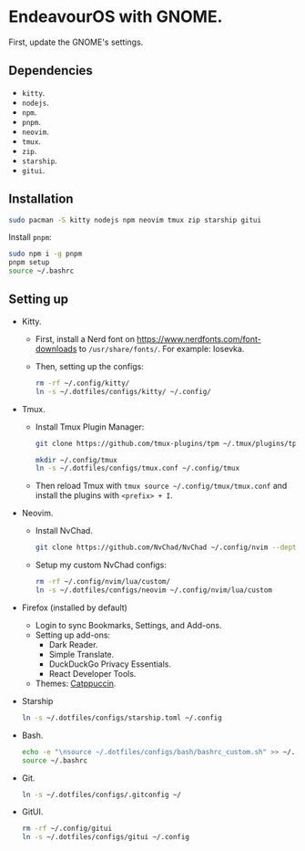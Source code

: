 # EndeavourOS with GNOME.

First, update the GNOME's settings.

## Dependencies

- `kitty`.
- `nodejs`.
- `npm`.
- `pnpm`.
- `neovim`.
- `tmux`.
- `zip`.
- `starship`.
- `gitui`.

## Installation

```bash
sudo pacman -S kitty nodejs npm neovim tmux zip starship gitui
```

Install `pnpm`:

```bash
sudo npm i -g pnpm
pnpm setup
source ~/.bashrc
```

## Setting up

- Kitty.

  - First, install a Nerd font on <https://www.nerdfonts.com/font-downloads> to `/usr/share/fonts/`. For example: Iosevka.
  - Then, setting up the configs:

    ```bash
    rm -rf ~/.config/kitty/
    ln -s ~/.dotfiles/configs/kitty/ ~/.config/
    ```

- Tmux.

  - Install Tmux Plugin Manager:

    ```bash
    git clone https://github.com/tmux-plugins/tpm ~/.tmux/plugins/tpm
    ```

    ```bash
    mkdir ~/.config/tmux
    ln -s ~/.dotfiles/configs/tmux.conf ~/.config/tmux
    ```

  - Then reload Tmux with `tmux source ~/.config/tmux/tmux.conf` and install the plugins with `<prefix> + I`.

- Neovim.

  - Install NvChad.

    ```bash
    git clone https://github.com/NvChad/NvChad ~/.config/nvim --depth 1 && nvim
    ```

  - Setup my custom NvChad configs:

    ```bash
    rm -rf ~/.config/nvim/lua/custom/
    ln -s ~/.dotfiles/configs/neovim ~/.config/nvim/lua/custom
    ```

- Firefox (installed by default)

  - Login to sync Bookmarks, Settings, and Add-ons.
  - Setting up add-ons:
    - Dark Reader.
    - Simple Translate.
    - DuckDuckGo Privacy Essentials.
    - React Developer Tools.
  - Themes: [Catppuccin](https://github.com/catppuccin/firefox).

- Starship

  ```bash
  ln -s ~/.dotfiles/configs/starship.toml ~/.config
  ```

- Bash.

  ```bash
  echo -e "\nsource ~/.dotfiles/configs/bash/bashrc_custom.sh" >> ~/.bashrc
  source ~/.bashrc
  ```

- Git.

  ```bash
  ln -s ~/.dotfiles/configs/.gitconfig ~/
  ```

- GitUI.

  ```bash
  rm -rf ~/.config/gitui
  ln -s ~/.dotfiles/configs/gitui ~/.config
  ```
